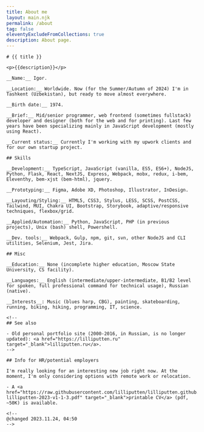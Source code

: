 ```yaml
---
title: About me
layout: main.njk
permalink: /about
tag: false
eleventyExcludeFromCollections: true
description: About page.
---
```


    # {{ title }}

    <p>{{description}}</p>

    __Name:__ Igor.

    __Location:__ Worldwide. Now (for the Summer/Autumn of 2024) I'm in Tashkent (Uzbekistan), but ready to move almost everywhere.

    __Birth date:__ 1974.

    __Brief:__ Mid/senior programmer, web frontend (sometimes fullstack) developer and designer (both for the web and for printing). Last few years have been specializing mainly in JavaScript development (mostly using React).

    __Current status:__ Currently I'm working with my upwork clients and for our own startup project.

    ## Skills

    __Development:__ TypeScript, JavaScript (vanilla, ES5, ES6+), NodeJS, Python, Flask, React, NextJS, Express, Webpack, mobx, redux, i-bem, Eleventhy, bem-xjst (bem-html), jquery.

    __Prototyping:__ Figma, Adobe XD, Photoshop, Illustrator, InDesign.

    __Layouting/Styling:__ HTML5, CSS3, Stylus, LESS, SCSS, PostCSS, Tailwind, MUI, Chakra UI, Bootstrap, Storybook, adaptive/responsive techniques, flexbox/grid.

    __Applied/Automation:__ Python, JavaScript, PHP (in previous projects), Unix (bash) shell, Powershell.

    __Dev. tools:__ Webpack, Gulp, npm, git, svn, other NodeJS and CLI utilities, Selenium, Jest, Jira.

    ## Misc

    __Education:__ None (incomplete higher education, Moscow State University, CS facility).

    __Languages:__ English (intermediate/upper-intermediate, B1/B2 level for spoken, full professional command for technical usage), Russian (native).

    __Interests__: Music (blues harp, CBG), painting, skateboarding, running, biking, hiking, programming, IT, science.

    <!--
    ## See also

    - Old personal portfolio site (2000-2016, in Russian, is no longer updated): <a href="https://lilliputten.ru" target="_blank">lilliputten.ru</a>.
    -->

    ## Info for HR/potential employers

    I'm really looking for an interesting new job right now. At the moment, I'm only considering options with remote work or relocation.

    - A <a href="https://raw.githubusercontent.com/lilliputten/lilliputten.github.io/master/site/cv-lilliputten-2023-v1-1-3.pdf" target="_blank">printable CV</a> (pdf, ~50K) is available.

    <!--
    @changed 2023.11.24, 04:50
    -->
